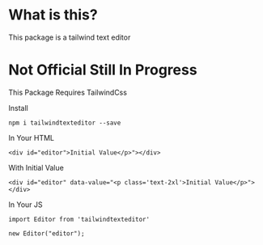 # What is this?

This package is a tailwind text editor

# Not Official Still In Progress

This Package Requires TailwindCss

Install

`npm i tailwindtexteditor --save`

In Your HTML

```
<div id="editor">Initial Value</p>"></div>
```

With Initial Value

```
<div id="editor" data-value="<p class='text-2xl'>Initial Value</p>"></div>
```

In Your JS

```
import Editor from 'tailwindtexteditor'

new Editor("editor");
```
